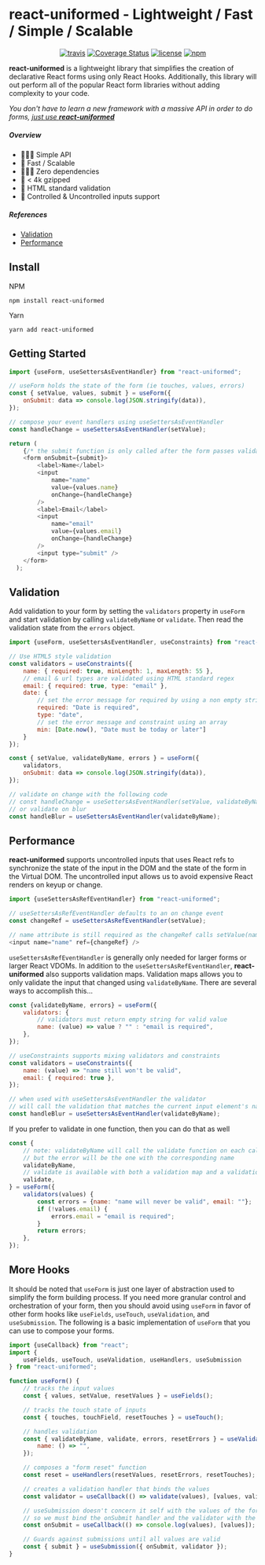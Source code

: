 # react-uniformed - **Lightweight / Fast / Simple / Scalable**

<div align="center"><p align="center">

[![travis](https://travis-ci.com/j-a-y-h/react-uniformed.svg?branch=develop)](https://travis-ci.com/j-a-y-h/react-uniformed.svg?branch=develop)
[![Coverage Status](https://coveralls.io/repos/github/j-a-y-h/react-uniformed/badge.svg?branch=coveralls)](https://coveralls.io/github/j-a-y-h/react-uniformed?branch=coveralls)
[![license](https://badgen.now.sh/badge/license/MIT)](./LICENSE)
[![npm](https://badgen.net/bundlephobia/minzip/react-uniformed)](https://badgen.net/bundlephobia/minzip/react-uniformed)

</p></div>

**react-uniformed** is a lightweight library that simplifies the creation of declarative React forms using only React Hooks. Additionally, this library will out perform all of the popular React form libraries without adding complexity to your code.

*You don't have to learn a new framework with a massive API in order to do forms, <u>just use **react-uniformed**</u>*

##### Overview
* ‍️💆🏾‍♂️ Simple API
* 🐐  Fast / Scalable
* 🙅🏻‍♀️ Zero dependencies
* 💌 < 4k gzipped
* 📜 HTML standard validation
* 🚀 Controlled & Uncontrolled inputs support

##### References
* [Validation](#validation)
* [Performance](#performance)

## Install

NPM
```shell
npm install react-uniformed
```
Yarn
```shell
yarn add react-uniformed
```

## Getting Started
```javascript
import {useForm, useSettersAsEventHandler} from "react-uniformed";

// useForm holds the state of the form (ie touches, values, errors)
const { setValue, values, submit } = useForm({
    onSubmit: data => console.log(JSON.stringify(data)),
});

// compose your event handlers using useSettersAsEventHandler
const handleChange = useSettersAsEventHandler(setValue);

return (
    {/* the submit function is only called after the form passes validation */}
    <form onSubmit={submit}>
        <label>Name</label>
        <input
            name="name"
            value={values.name}
            onChange={handleChange}
        />
        <label>Email</label>
        <input
            name="email"
            value={values.email}
            onChange={handleChange}
        />
        <input type="submit" />
    </form>
  );
```

## Validation
Add validation to your form by setting the `validators` property in `useForm` and start validation by calling `validateByName` or `validate`. Then read the validation state from the `errors` object.
```javascript
import {useForm, useSettersAsEventHandler, useConstraints} from "react-uniformed";

// Use HTML5 style validation
const validators = useConstraints({
    name: { required: true, minLength: 1, maxLength: 55 },
    // email & url types are validated using HTML standard regex
    email: { required: true, type: "email" },
    date: {
        // set the error message for required by using a non empty string
        required: "Date is required",
        type: "date",
        // set the error message and constraint using an array
        min: [Date.now(), "Date must be today or later"]
    }
});

const { setValue, validateByName, errors } = useForm({
    validators,
    onSubmit: data => console.log(JSON.stringify(data)),
});

// validate on change with the following code
// const handleChange = useSettersAsEventHandler(setValue, validateByName);
// or validate on blur
const handleBlur = useSettersAsEventHandler(validateByName);
```

## Performance
**react-uniformed** supports uncontrolled inputs that uses React refs to synchronize the state of the input in the DOM and the state of the form in the Virtual DOM.  The uncontrolled input allows us to avoid expensive React renders on keyup or change.
```javascript
import {useSettersAsRefEventHandler} from "react-uniformed";

// useSettersAsRefEventHandler defaults to an on change event
const changeRef = useSettersAsRefEventHandler(setValue);

// name attribute is still required as the changeRef calls setValue(name, value) on change
<input name="name" ref={changeRef} />
```

`useSettersAsRefEventHandler` is generally only needed for larger forms or larger React VDOMs. In addition to the `useSettersAsRefEventHandler`, **react-uniformed** also supports validation maps. Validation maps allows you to only validate the input that changed using `validateByName`. There are several ways to accomplish this...

```javascript
const {validateByName, errors} = useForm({
    validators: {
        // validators must return empty string for valid value
        name: (value) => value ? "" : "email is required",
    },
});

// useConstraints supports mixing validators and constraints
const validators = useConstraints({
    name: (value) => "name still won't be valid",
    email: { required: true },
});

// when used with useSettersAsEventHandler the validator
// will call the validation that matches the current input element's name
const handleBlur = useSettersAsEventHandler(validateByName);
```
If you prefer to validate in one function, then you can do that as well
```javascript
const {
    // note: validateByName will call the validate function on each call
    // but the error will be the one with the corresponding name
    validateByName,
    // validate is available with both a validation map and a validation function
    validate,
} = useForm({
    validators(values) {
        const errors = {name: "name will never be valid", email: ""};
        if (!values.email) {
            errors.email = "email is required";
        }
        return errors;
    },
});
```
## More Hooks
It should be noted that `useForm` is just one layer of abstraction used to simplify the form building process. If you need more granular control and orchestration of your form, then you should avoid using `useForm` in favor of other form hooks like `useFields`, `useTouch`, `useValidation`, and `useSubmission`. The following is a basic implementation of `useForm` that you can use to compose your forms.
```javascript
import {useCallback} from "react";
import {
    useFields, useTouch, useValidation, useHandlers, useSubmission
} from "react-uniformed";

function useForm() {
    // tracks the input values
    const { values, setValue, resetValues } = useFields();

    // tracks the touch state of inputs
    const { touches, touchField, resetTouches } = useTouch();

    // handles validation
    const { validateByName, validate, errors, resetErrors } = useValidation({
        name: () => "",
    });

    // composes a "form reset" function
    const reset = useHandlers(resetValues, resetErrors, resetTouches);

    // creates a validation handler that binds the values
    const validator = useCallback(() => validate(values), [values, validate]);

    // useSubmission doesn't concern it self with the values of the form,
    // so we must bind the onSubmit handler and the validator with the values
    const onSubmit = useCallback(() => console.log(values), [values]);

    // Guards against submissions until all values are valid
    const { submit } = useSubmission({ onSubmit, validator });
}
```